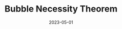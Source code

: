 ---
title: "Bubble Necessity Theorem"
collection: publications
link: https://arxiv.org/abs/2305.08268
venue: "R&R Journal of Political Economy"
date: 2023-05-01
coauthor: "Tomohiro Hirano"
slides: https://alexisakira.github.io/files/slides/slides_necessity.pdf
---
